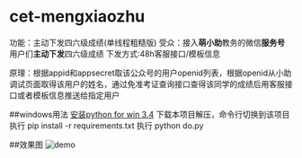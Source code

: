 # cet-mengxiaozhu
功能：主动下发四六级成绩(单线程粗糙版)
受众：接入**萌小助**教务的微信**服务号**用户们**主动下发**四六级成绩
下发方式:48h客服接口/模板信息

原理：根据appid和appsecret取该公众号的用户openid列表，根据openid从小助调试页面取得该用户的姓名，通过免准考证查询接口查得该同学的成绩后用客服接口或者模板信息推送给指定用户

##windows用法
[安装python for win 3.4](https://www.python.org/downloads/windows/)
下载本项目解压，命令行切换到该项目
执行 pip install -r requirements.txt
执行 python do.py

##效果图
![demo](http://7ls08n.com1.z0.glb.clouddn.com/Screenshot_2016-02-24-21-00-49.gif)
